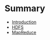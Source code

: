 # Summary

* [Introduction](README.md)
* [HDFS](hdfs-and-mapreduce.md)
* [MapReduce](mapreduce.md)

